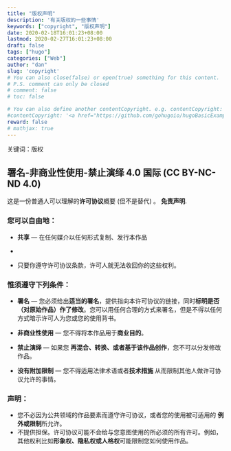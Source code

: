 ```yaml
---
title: "版权声明"
description: '有关版权的一些事情'
keywords: ["copyright", "版权声明"]
date: 2020-02-18T16:01:23+08:00
lastmod: 2020-02-27T16:01:23+08:00
draft: false
tags: ["hugo"]
categories: ["Web"]
author: "dan"
slug: 'copyright'
# You can also close(false) or open(true) something for this content.
# P.S. comment can only be closed
# comment: false
# toc: false

# You can also define another contentCopyright. e.g. contentCopyright: "This is another copyright."
#contentCopyright: '<a href="https://github.com/gohugoio/hugoBasicExample" rel="noopener" target="_blank">See origin</a>'
reward: false
# mathjax: true
---
```

关键词：版权


## 署名-非商业性使用-禁止演绎 4.0 国际 (CC BY-NC-ND 4.0)

这是一份普通人可以理解的**许可协议**概要 (但不是替代) 。 **免责声明**.

### 您可以自由地：

- **共享** — 在任何媒介以任何形式复制、发行本作品
- 

- 只要你遵守许可协议条款，许可人就无法收回你的这些权利。

### 惟须遵守下列条件：

- **署名** — 您必须给出**适当的署名**，提供指向本许可协议的链接，同时**标明是否（对原始作品）作了修改**。您可以用任何合理的方式来署名，但是不得以任何方式暗示许可人为您或您的使用背书。
- **非商业性使用** — 您不得将本作品用于**商业目的**。
- **禁止演绎** — 如果您 **再混合、转换、或者基于该作品创作**，您不可以分发修改作品。

- **没有附加限制** — 您不得适用法律术语或者**技术措施** 从而限制其他人做许可协议允许的事情。

### 声明：

- 您不必因为公共领域的作品要素而遵守许可协议，或者您的使用被可适用的 **例外或限制**所允许。
- 不提供担保。许可协议可能不会给与您意图使用的所必须的所有许可。例如，其他权利比如**形象权、隐私权或人格权**可能限制您如何使用作品。

